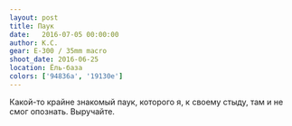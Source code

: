 ```yaml
---
layout: post
title: Паук
date:   2016-07-05 00:00:00
author: К.С.
gear: E-300 / 35mm macro
shoot_date: 2016-06-25
location: Ёль-база
colors: ['94836a', '19130e']
---
```


Какой-то крайне знакомый паук, которого я, к своему стыду, там и не смог опознать. Выручайте.
